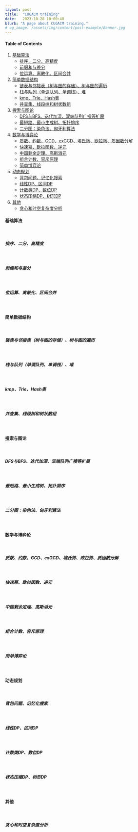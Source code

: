 ```yaml
---
layout: post
title:  "CUGACM training"
date:   2023-10-28 10:00:40
blurb: "A page about CUGACM training."
# og_image: /assets/img/content/post-example/Banner.jpg
---
```



#### Table of Contents
1. [基础算法](#基础算法)
    * [排序、二分、高精度](#排序、二分、高精度)
    * [前缀和与差分](#前缀和与差分)
    * [位运算、离散化、区间合并](#位运算、离散化、区间合并)
2. [简单数据结构](#简单数据结构)
    * [链表与邻接表（树与图的存储）、树与图的遍历](#链表与邻接表（树与图的存储）、树与图的遍历)
    * [栈与队列（单调队列、单调栈）、堆](#栈与队列（单调队列、单调栈）、堆)
    * [kmp、Trie、Hash表](#kmp、Trie、Hash表)
    * [并查集、线段树和树状数组](#并查集、线段树和树状数组)
3. [搜索与图论](#搜索与图论)
    * [DFS与BFS、迭代加深、双端队列广搜等扩展](#DFS与BFS、迭代加深、双端队列广搜等扩展)
    * [最短路、最小生成树、拓扑排序](#最短路、最小生成树、拓扑排序)
    * [二分图：染色法、匈牙利算法](#二分图：染色法、匈牙利算法)
4. [数学与博弈论](#数学与博弈论)
    * [质数、约数、GCD、exGCD、埃氏筛、欧拉筛、质因数分解](#质数、约数、GCD、exGCD、埃氏筛、欧拉筛、质因数分解)
    * [快速幂、欧拉函数、逆元](#快速幂、欧拉函数、逆元)
    * [中国剩余定理、高斯消元](#中国剩余定理、高斯消元)
    * [组合计数、容斥原理](#组合计数、容斥原理)
    * [简单博弈论](#简单博弈论)
5. [动态规划](#动态规划)
    * [背包问题、记忆化搜索](#背包问题、记忆化搜索)
    * [线性DP、区间DP](#线性DP、区间DP)
    * [计数类DP、数位DP](#计数类DP、数位DP)
    * [状态压缩DP、树形DP](#状态压缩DP、树形DP)
6. [其他](#其他)
    * [贪心和时空复杂度分析](#贪心和时空复杂度分析)


#### 基础算法

<br />

##### 排序、二分、高精度

 <br />

##### 前缀和与差分

<br />

##### 位运算、离散化、区间合并

<br />

#### 简单数据结构

<br />

##### 链表与邻接表（树与图的存储）、树与图的遍历

<br />

##### 栈与队列（单调队列、单调栈）、堆

<br />

##### kmp、Trie、Hash表

<br />

##### 并查集、线段树和树状数组

<br />

#### 搜索与图论

<br />

##### DFS与BFS、迭代加深、双端队列广搜等扩展

<br />

##### 最短路、最小生成树、拓扑排序

<br />

##### 二分图：染色法、匈牙利算法

<br />

#### 数学与博弈论

<br />

##### 质数、约数、GCD、exGCD、埃氏筛、欧拉筛、质因数分解

<br />

##### 快速幂、欧拉函数、逆元

<br />

##### 中国剩余定理、高斯消元

<br />

##### 组合计数、容斥原理

<br />

##### 简单博弈论

<br />

#### 动态规划

<br />

##### 背包问题、记忆化搜索

<br />

##### 线性DP、区间DP

<br />

##### 计数类DP、数位DP

<br />

##### 状态压缩DP、树形DP

<br />

#### 其他

<br />

##### 贪心和时空复杂度分析